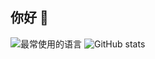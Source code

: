 ## 你好 👋

![最常使用的语言](https://github-readme-stats.vercel.app/api/top-langs/?username=xc2f)
![GitHub stats](https://github-readme-stats.vercel.app/api?username=xc2f&show_icons=true&rank_icon=percentile)






<!--
**xc2f/xc2f** is a ✨ _special_ ✨ repository because its `README.md` (this file) appears on your GitHub profile.

Here are some ideas to get you started:

- 🔭 I’m currently working on ...
- 🌱 I’m currently learning ...
- 👯 I’m looking to collaborate on ...
- 🤔 I’m looking for help with ...
- 💬 Ask me about ...
- 📫 How to reach me: ...
- 😄 Pronouns: ...
- ⚡ Fun fact: ...
-->

